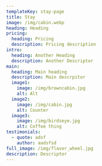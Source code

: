 ```yaml
---
templateKey: stay-page
title: Stay
image: /img/cabin.webp
heading: Heading
pricing:
  heading: Pricing
  description: Pricing description
intro:
  heading: Another Heading
  description: Another Descriptor
main:
  heading: Main heading
  description: Main descrpitor
  image1:
    image: /img/browncabin.jpg
    alt: Alt
  image2:
    image: /img/cabin.jpg
    alt: Counter
  image3:
    image: /img/birdseye.jpg
    alt: Coffee thing
testimonials:
  - quote: adsf
    author: aadsfsd
full_image: /img/flavor_wheel.jpg
description: Descriptor
---
```

